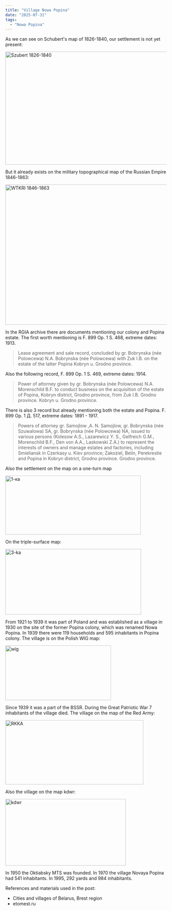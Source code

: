 ```yaml
---
title: "Village Nowa Popina"
date: "2025-07-31"
tags: 
  - "Nowa Popina"
---
```


As we can see on Schubert's map of 1826-1840, our settlement is not yet present:

<img width="576" height="351" alt="Szubert 1826-1840" src="https://github.com/user-attachments/assets/5ce8a44b-31c6-4b17-a1e3-6e4c03af9959" />

But it already exists on the military topographical map of the Russian Empire 1846-1863:

<img width="843" height="436" alt="WTKRI 1846-1863" src="https://github.com/user-attachments/assets/5a5960f2-cf4c-4c31-88a2-2a1e38e1d0bc" />

In the RGIA archive there are documents mentioning our colony and Popina estate.
The first worth mentioning is F. 899 Op. 1 S. 468, extreme dates: 1913.

> Lease agreement and sale record, concluded by gr. Bobrynska (née Polowcewa) N.A. Bobrynska (née Polowcewa) with Zuk I.B. on the estate of the latter Popina Kobryn u. Grodno province.

Also the following record, F. 899 Op. 1 S. 469, extreme dates: 1914.

> Power of attorney given by gr. Bobrynska (née Polowcewa) N.A. Morenschild B.F. to conduct business on the acquisition of the estate of Popina, Kobryn district, Grodno province, from Zuk I.B. Grodno province. Kobryn u. Grodno province.

There is also 3 record but already mentioning both the estate and Popina. F. 899 Op. 1 Д. 517, extreme dates: 1891 - 1917.

> Powers of attorney gr. Samojlow ,A. N. Samojlow, gr. Bobrynska (née Szuwalowa) SA, gr. Bobrynska (née Polowcewa) NA, issued to various persons (Kolesow A.S., Lazarewicz Y. S., Gelfreich G.M., Morenschild B.F., Den von A.A., Laskowski Z.A.) to represent the interests of owners and manage estates and factories, including Smieliansk in Czerkasy u. Kiev province; Zakoziel, Belin, Perekrestie and Popina in Kobryn district, Grodno province. Grodno province.

Also the settlement on the map on a one-turn map

<img width="423" height="183" alt="1-ка" src="https://github.com/user-attachments/assets/3eb63990-5a51-4088-8035-c9b8b17c0555" />

On the triple-surface map:

<img width="424" height="204" alt="3-ka" src="https://github.com/user-attachments/assets/ea2d5dc8-a484-48ca-8a70-729fa032fbff" />

From 1921 to 1939 it was part of Poland and was established as a village in 1930 on the site of the former Popina colony, which was renamed Nowa Popina.  In 1939 there were 119 households and 595 inhabitants in Popina colony. The village is on the Polish WIG map:

<img width="330" height="170" alt="wig" src="https://github.com/user-attachments/assets/8a696511-1df3-4713-9f1a-bb356cdcc775" />

Since 1939 it was a part of the BSSR. During the Great Patriotic War 7 inhabitants of the village died. The village on the map of the Red Army:

<img width="431" height="200" alt="RKKA" src="https://github.com/user-attachments/assets/c3ff1315-ce73-46ee-9fdf-00998c3b3f30" />

Also the village on the map kdwr:

<img width="376" height="207" alt="kdwr" src="https://github.com/user-attachments/assets/2ecfa7cb-7ccd-4970-9392-a34b0635942d" />

In 1950 the Oktiabsky MTS was founded. In 1970 the village Novaya Popina had 541 inhabitants. In 1995, 292 yards and 984 inhabitants.

References and materials used in the post:
- Cities and villages of Belarus, Brest region
- etomest.ru 

